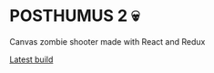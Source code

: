 # POSTHUMUS 2 :skull:
Canvas zombie shooter made with React and Redux

[Latest build](http://nihil.pl/posthumus2/)
